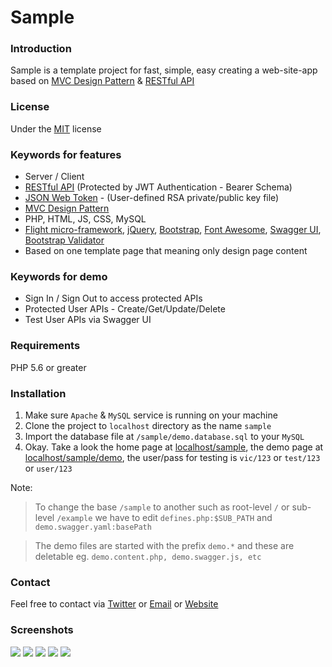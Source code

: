 # Sample

### Introduction
Sample is a template project for fast, simple, easy creating a web-site-app based on [MVC Design Pattern](https://en.wikipedia.org/wiki/Model%E2%80%93view%E2%80%93controller) & [RESTful API](https://en.wikipedia.org/wiki/Representational_state_transfer)

### License
Under the [MIT](LICENSE) license

### Keywords for features
  - Server / Client
  - [RESTful API](https://en.wikipedia.org/wiki/Representational_state_transfer) (Protected by JWT Authentication - Bearer Schema)
  - [JSON Web Token](https://jwt.io/) - (User-defined RSA private/public key file)
  - [MVC Design Pattern](https://en.wikipedia.org/wiki/Model%E2%80%93view%E2%80%93controller)
  - PHP, HTML, JS, CSS, MySQL
  - [Flight micro-framework](http://flightphp.com/), [jQuery](https://jquery.com/), [Bootstrap](https://getbootstrap.com/), [Font Awesome](https://fontawesome.com/), [Swagger UI](https://swagger.io/), [Bootstrap Validator](https://bootstrap-validate.js.org/)
  - Based on one template page that meaning only design page content

### Keywords for demo
  - Sign In / Sign Out to access protected APIs
  - Protected User APIs - Create/Get/Update/Delete
  - Test User APIs via Swagger UI

### Requirements
PHP 5.6 or greater

### Installation

1. Make sure `Apache` & `MySQL` service is running on your machine
2. Clone the project to `localhost` directory as the name `sample`
3. Import the database file at `/sample/demo.database.sql` to your `MySQL`
4. Okay. Take a look the home page at [localhost/sample](http://localhost/sample), the demo page at [localhost/sample/demo](http://localhost/sample/demo), the user/pass for testing is `vic/123` or `test/123` or `user/123`

Note:
> To change the base `/sample` to another such as root-level `/` or sub-level `/example` we have to edit `defines.php:$SUB_PATH` and `demo.swagger.yaml:basePath`

> The demo files are started with the prefix `demo.*` and these are deletable eg. `demo.content.php, demo.swagger.js, etc`

### Contact
Feel free to contact via [Twitter](https://twitter.com/vic4key) or [Email](mailto:vic4key@gmail.com) or [Website](http://vic.onl/)

### Screenshots

![](screenshots/1.png)
![](screenshots/2.png)
![](screenshots/3.png)
![](screenshots/4.png)
![](screenshots/5.png)